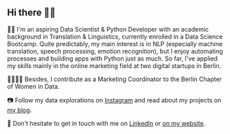 ## Hi there 👋🏼

👩‍💻 I'm an aspiring Data Scientist & Python Developer with an academic background in Translation & Linguistics, currently enrolled in a Data Science Bootcamp. Quite predictably, my main interest is in NLP (especially machine translation, speech processing, emotion recognition), but I enjoy automating processes and building apps with Python just as much. So far, I've applied my skills mainly in the online marketing field at two digital startups in Berlin.

👩‍👩‍👧‍👧 Besides, I contribute as a Marketing Coordinator to the Berlin Chapter of Women in Data.

📷 Follow my data explorations on [Instagram](https://www.instagram.com/datalingo/) and read about my projects on [my blog](https://lorenaciutacu.com/category/blog/).

📨 Don't hesitate to get in touch with me on [LinkedIn](https://www.linkedin.com/in/lorena-ciutacu/) or [on my website](https://lorenaciutacu.com/contact/).
